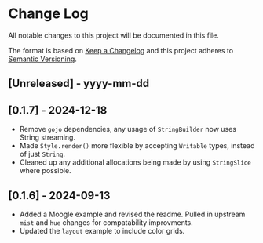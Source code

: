 # Change Log

All notable changes to this project will be documented in this file.

The format is based on [Keep a Changelog](http://keepachangelog.com/)
and this project adheres to [Semantic Versioning](http://semver.org/).

## [Unreleased] - yyyy-mm-dd

## [0.1.7] - 2024-12-18

- Remove `gojo` dependencies, any usage of `StringBuilder` now uses String streaming.
- Made `Style.render()` more flexible by accepting `Writable` types, instead of just `String`.
- Cleaned up any additional allocations being made by using `StringSlice` where possible.

## [0.1.6] - 2024-09-13

- Added a Moogle example and revised the readme. Pulled in upstream `mist` and `hue` changes for compatability improvments.
- Updated the `layout` example to include color grids.
